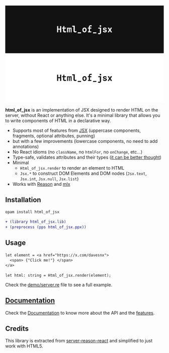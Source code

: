 ![Html_of_jsx logo](./docs/logo-white.png#gh-dark-mode-only)
![Html_of_jsx logo](./docs/logo-black.png#gh-light-mode-only)

**html_of_jsx** is an implementation of JSX designed to render HTML on the server, without React or anything else. It's a minimal library that allows you to write components of HTML in a declarative way.

- Supports most of features from [JSX](https://reasonml.github.io/docs/en/jsx) (uppercase components, fragments, optional attributes, punning)
- but with a few improvements (lowercase components, no need to add annotations)
- No React idioms (no `className`, no `htmlFor`, no `onChange`, etc...)
- Type-safe, validates attributes and their types ([it can be better thought](https://github.com/davesnx/html_of_jsx/issues/2))
- Minimal
  - `Html_of_jsx.render` to render an element to HTML
  - `Jsx.*` to construct DOM Elements and DOM nodes (`Jsx.text`, `Jsx.int`, `Jsx.null`, `Jsx.list`)
- Works with [Reason](https://reasonml.github.io) and [mlx](https://github.com/andreypopp/mlx)

## Installation

```sh
opam install html_of_jsx
```

```diff
+ (library html_of_jsx.lib)
+ (preprocess (pps html_of_jsx.ppx))
```

## Usage

```reason
let element = <a href="https://x.com/davesnx">
  <span> {"Click me!"} </span>
</a>

let html: string = Html_of_jsx.render(element);
```

Check the [demo/server.re](./demo/server.re) file to see a full example.

## [Documentation](https://davesnx.github.io/html_of_jsx/html_of_jsx/index.html)

Check the [Documentation](https://davesnx.github.io/html_of_jsx/html_of_jsx/index.html) to know more about the API and the [features](https://davesnx.github.io/html_of_jsx/html_of_jsx/index.html#features).

## Credits

This library is extracted from [server-reason-react](https://github.com/ml-in-barcelona/server-reason-react) and simplified to just work with HTML5.
